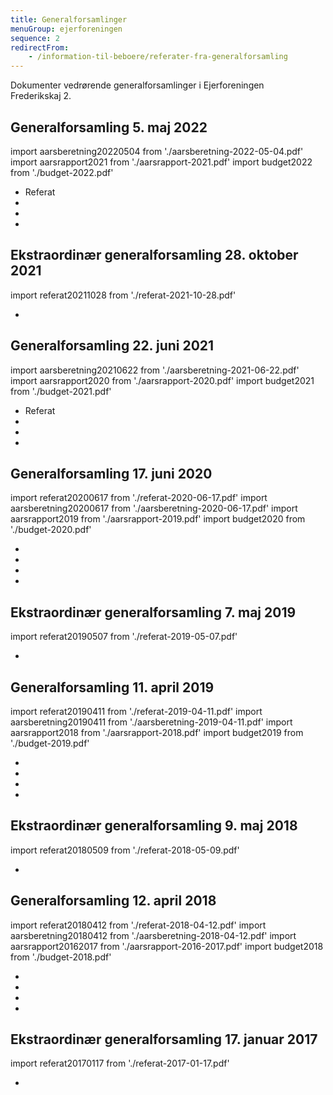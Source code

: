 ```yaml
---
title: Generalforsamlinger
menuGroup: ejerforeningen
sequence: 2
redirectFrom:
    - /information-til-beboere/referater-fra-generalforsamling
---
```

Dokumenter vedrørende generalforsamlinger i Ejerforeningen Frederikskaj&nbsp;2.

## Generalforsamling 5. maj 2022

import aarsberetning20220504 from './aarsberetning-2022-05-04.pdf'
import aarsrapport2021 from './aarsrapport-2021.pdf'
import budget2022 from './budget-2022.pdf'

- Referat
- <Pdf pdf={aarsberetning20220504} text="Årsberetning" />
- <Pdf pdf={aarsrapport2021} text="Årsrapport" />
- <Pdf pdf={budget2022} text="Budget" />

## Ekstraordinær generalforsamling 28. oktober 2021

import referat20211028 from './referat-2021-10-28.pdf'

- <Pdf pdf={referat20211028} text="Referat" />

## Generalforsamling 22. juni 2021

import aarsberetning20210622 from './aarsberetning-2021-06-22.pdf'
import aarsrapport2020 from './aarsrapport-2020.pdf'
import budget2021 from './budget-2021.pdf'

- Referat
- <Pdf pdf={aarsberetning20210622} text="Årsberetning" />
- <Pdf pdf={aarsrapport2020} text="Årsrapport" />
- <Pdf pdf={budget2021} text="Budget" />

## Generalforsamling 17. juni 2020

import referat20200617 from './referat-2020-06-17.pdf'
import aarsberetning20200617 from './aarsberetning-2020-06-17.pdf'
import aarsrapport2019 from './aarsrapport-2019.pdf'
import budget2020 from './budget-2020.pdf'

- <Pdf pdf={referat20200617} text="Referat" />
- <Pdf pdf={aarsberetning20200617} text="Årsberetning" />
- <Pdf pdf={aarsrapport2019} text="Årsrapport" />
- <Pdf pdf={budget2020} text="Budget" />

## Ekstraordinær generalforsamling 7. maj 2019

import referat20190507 from './referat-2019-05-07.pdf'

- <Pdf pdf={referat20190507} text="Referat" />

## Generalforsamling 11. april 2019

import referat20190411 from './referat-2019-04-11.pdf'
import aarsberetning20190411 from './aarsberetning-2019-04-11.pdf'
import aarsrapport2018 from './aarsrapport-2018.pdf'
import budget2019 from './budget-2019.pdf'

- <Pdf pdf={referat20190411} text="Referat" />
- <Pdf pdf={aarsberetning20190411} text="Årsberetning" />
- <Pdf pdf={aarsrapport2018} text="Årsrapport" />
- <Pdf pdf={budget2019} text="Budget" />

## Ekstraordinær generalforsamling 9. maj 2018

import referat20180509 from './referat-2018-05-09.pdf'

- <Pdf pdf={referat20180509} text="Referat" />

## Generalforsamling 12. april 2018

import referat20180412 from './referat-2018-04-12.pdf'
import aarsberetning20180412 from './aarsberetning-2018-04-12.pdf'
import aarsrapport20162017 from './aarsrapport-2016-2017.pdf'
import budget2018 from './budget-2018.pdf'

- <Pdf pdf={referat20180412} text="Referat" />
- <Pdf pdf={aarsberetning20180412} text="Årsberetning" />
- <Pdf pdf={aarsrapport20162017} text="Årsrapport" />
- <Pdf pdf={budget2018} text="Budget" />

## Ekstraordinær generalforsamling 17. januar 2017

import referat20170117 from './referat-2017-01-17.pdf'

- <Pdf pdf={referat20170117} text="Referat" />
